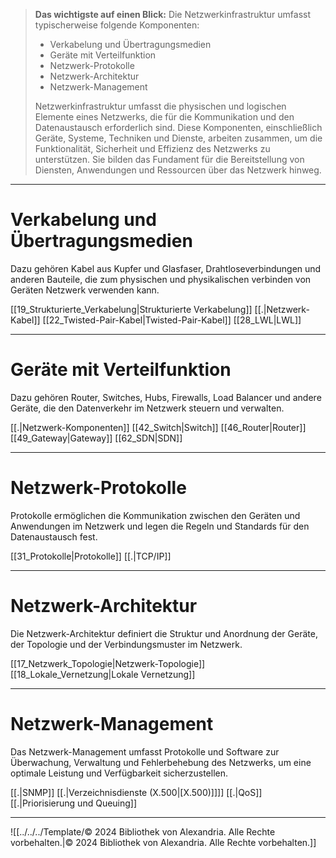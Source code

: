 >**Das wichtigste auf einen Blick:**
>Die Netzwerkinfrastruktur umfasst typischerweise folgende Komponenten:
>
>- Verkabelung und Übertragungsmedien
>- Geräte mit Verteilfunktion
>- Netzwerk-Protokolle
>- Netzwerk-Architektur
>- Netzwerk-Management
>
>Netzwerkinfrastruktur umfasst die physischen und logischen Elemente eines Netzwerks, die für die Kommunikation und den Datenaustausch erforderlich sind. Diese Komponenten, einschließlich Geräte, Systeme, Techniken und Dienste, arbeiten zusammen, um die Funktionalität, Sicherheit und Effizienz des Netzwerks zu unterstützen. Sie bilden das Fundament für die Bereitstellung von Diensten, Anwendungen und Ressourcen über das Netzwerk hinweg.

---

# Verkabelung und Übertragungsmedien
Dazu gehören Kabel aus Kupfer und Glasfaser, Drahtloseverbindungen und anderen Bauteile, die zum physischen und physikalischen verbinden von Geräten Netzwerk verwenden kann.

[[19_Strukturierte_Verkabelung|Strukturierte Verkabelung]]
[[.\|Netzwerk-Kabel]]
[[22_Twisted-Pair-Kabel|Twisted-Pair-Kabel]]
[[28_LWL|LWL]]

---

# Geräte mit Verteilfunktion
Dazu gehören Router, Switches, Hubs, Firewalls, Load Balancer und andere Geräte, die den Datenverkehr im Netzwerk steuern und verwalten.

[[.\|Netzwerk-Komponenten]]
[[42_Switch|Switch]]
[[46_Router|Router]]
[[49_Gateway|Gateway]]
[[62_SDN|SDN]]

---

# Netzwerk-Protokolle
Protokolle ermöglichen die Kommunikation zwischen den Geräten und Anwendungen im Netzwerk und legen die Regeln und Standards für den Datenaustausch fest.

[[31_Protokolle|Protokolle]]
[[.\|TCP/IP]]

---

# Netzwerk-Architektur
Die Netzwerk-Architektur definiert die Struktur und Anordnung der Geräte, der Topologie und der Verbindungsmuster im Netzwerk.

[[17_Netzwerk_Topologie|Netzwerk-Topologie]]
[[18_Lokale_Vernetzung|Lokale Vernetzung]]

---

# Netzwerk-Management 
Das Netzwerk-Management umfasst Protokolle und Software zur Überwachung, Verwaltung und Fehlerbehebung des Netzwerks, um eine optimale Leistung und Verfügbarkeit sicherzustellen.

[[.\|SNMP]]
[[.\|Verzeichnisdienste (X.500|[X.500)]]]]
[[.\|QoS]]
[[.\|Priorisierung und Queuing]]

---

![[../../../Template/© 2024 Bibliothek von Alexandria. Alle Rechte vorbehalten.|© 2024 Bibliothek von Alexandria. Alle Rechte vorbehalten.]]
